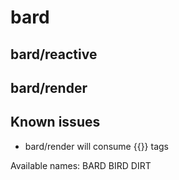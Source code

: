 # bard

## bard/reactive


## bard/render


## Known issues

* bard/render will consume {{}} tags

Available names:
BARD
BIRD
DIRT
